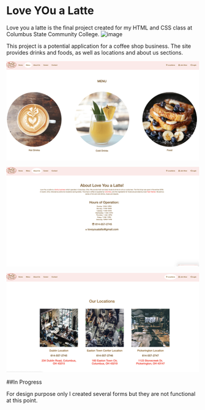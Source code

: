 # Love YOu a Latte

Love you a latte is the final project created for my HTML and CSS class at Columbus State Community College. 
![image](img/img1.png)

This project is a potential application for a coffee shop business. The site provides drinks and foods, as well as locations and about us sections. 

![image](img/img2.png)

![image](img/img3.png)

![image](img/img4.png)

##In Progress

For design purpose only I created several forms but they are not functional at this point. 

